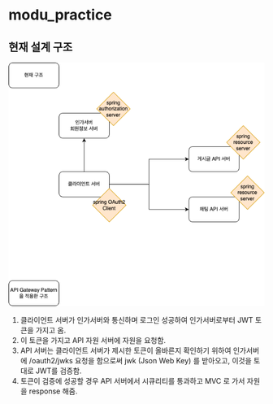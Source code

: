 # modu_practice

현재 설계 구조 <br>
------------
![ex_screenshot](./modu_MSA_architecture.drawio.png) <br>

1. 클라이언트 서버가 인가서버와 통신하며 로그인 성공하여 인가서버로부터 JWT 토큰을 가지고 옴.
2. 이 토큰을 가지고 API 자원 서버에 자원을 요청함.
3. API 서버는 클라이언트 서버가 제시한 토큰이 올바른지 확인하기 위하여 인가서버에 /oauth2/jwks 요청을 함으로써 jwk (Json Web Key) 를 받아오고, 이것을 토대로 JWT를 검증함.
4. 토큰이 검증에 성공할 경우 API 서버에서 시큐리티를 통과하고 MVC 로 가서 자원을 response 해줌.
